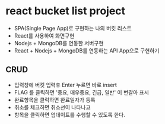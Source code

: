 # react bucket list project

- SPA(Single Page App)로 구현하는 나의 버킷 리스트
- React를 사용하여 화면구현
- Nodejs + MongoDB를 연동한 서버구현
- React + Nodejs + MongoDB를 연동하는 API App으로 구현하기

## CRUD

- 입력창에 버킷 입력후 Enter 누르면 바로 insert
- FLAG 를 클릭하면 '중요, 매우중요, 긴급, 일반' 이 번갈아 표시
- 완료항목을 클릭하면 완료일자가 등록
- 취소를 체크하면 취소선이 나타나고
- 항목을 클릭하면 업데이트를 수행할 수 있도록 한다.
